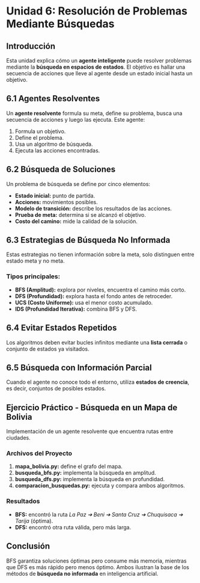 # Unidad 6: Resolución de Problemas Mediante Búsquedas

## Introducción
Esta unidad explica cómo un **agente inteligente** puede resolver problemas mediante la **búsqueda en espacios de estados**. El objetivo es hallar una secuencia de acciones que lleve al agente desde un estado inicial hasta un objetivo.

## 6.1 Agentes Resolventes
Un **agente resolvente** formula su meta, define su problema, busca una secuencia de acciones y luego las ejecuta. Este agente:
1. Formula un objetivo.
2. Define el problema.
3. Usa un algoritmo de búsqueda.
4. Ejecuta las acciones encontradas.

## 6.2 Búsqueda de Soluciones
Un problema de búsqueda se define por cinco elementos:
- **Estado inicial:** punto de partida.
- **Acciones:** movimientos posibles.
- **Modelo de transición:** describe los resultados de las acciones.
- **Prueba de meta:** determina si se alcanzó el objetivo.
- **Costo del camino:** mide la calidad de la solución.

## 6.3 Estrategias de Búsqueda No Informada
Estas estrategias no tienen información sobre la meta, solo distinguen entre estado meta y no meta.

### Tipos principales:
- **BFS (Amplitud):** explora por niveles, encuentra el camino más corto.
- **DFS (Profundidad):** explora hasta el fondo antes de retroceder.
- **UCS (Costo Uniforme):** usa el menor costo acumulado.
- **IDS (Profundidad Iterativa):** combina BFS y DFS.

## 6.4 Evitar Estados Repetidos
Los algoritmos deben evitar bucles infinitos mediante una **lista cerrada** o conjunto de estados ya visitados.

## 6.5 Búsqueda con Información Parcial
Cuando el agente no conoce todo el entorno, utiliza **estados de creencia**, es decir, conjuntos de posibles estados.

## Ejercicio Práctico - Búsqueda en un Mapa de Bolivia
Implementación de un agente resolvente que encuentra rutas entre ciudades.

### Archivos del Proyecto
1. **mapa_bolivia.py:** define el grafo del mapa.
2. **busqueda_bfs.py:** implementa la búsqueda en amplitud.
3. **busqueda_dfs.py:** implementa la búsqueda en profundidad.
4. **comparacion_busquedas.py:** ejecuta y compara ambos algoritmos.

### Resultados
- **BFS:** encontró la ruta *La Paz ➔ Beni ➔ Santa Cruz ➔ Chuquisaca ➔ Tarija* (óptima).
- **DFS:** encontró otra ruta válida, pero más larga.

## Conclusión
BFS garantiza soluciones óptimas pero consume más memoria, mientras que DFS es más rápido pero menos óptimo. Ambos ilustran la base de los métodos de **búsqueda no informada** en inteligencia artificial.
